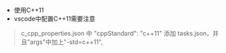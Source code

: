 - 使用C++11
- vscode中配置C++11需要注意
> c_cpp_properties.json  中 "cppStandard": "c++11"
> 添加 tasks.json，并且"args"中加上"-std=c++11",